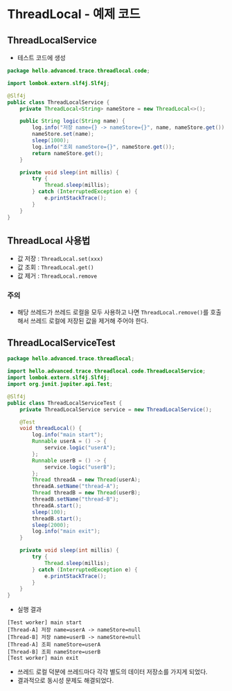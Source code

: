 # ThreadLocal - 예제 코드
## ThreadLocalService
- 테스트 코드에 생성
```java
package hello.advanced.trace.threadlocal.code;

import lombok.extern.slf4j.Slf4j;

@Slf4j
public class ThreadLocalService {
    private ThreadLocal<String> nameStore = new ThreadLocal<>();

    public String logic(String name) {
        log.info("저장 name={} -> nameStore={}", name, nameStore.get());
        nameStore.set(name);
        sleep(1000);
        log.info("조회 nameStore={}", nameStore.get());
        return nameStore.get();
    }

    private void sleep(int millis) {
        try {
            Thread.sleep(millis);
        } catch (InterruptedException e) {
            e.printStackTrace();
        }
    }
}
```
## ThreadLocal 사용법
- 값 저장 : `ThreadLocal.set(xxx)`
- 값 조회 : `ThreadLocal.get()`
- 값 제거 : `ThreadLocal.remove`

### 주의
- 해당 쓰레드가 쓰레드 로컬을 모두 사용하고 나면 `ThreadLocal.remove()`를 호출해서 쓰레드 로컬에 저장된
값을 제거해 주어야 한다.

## ThreadLocalServiceTest
```java
package hello.advanced.trace.threadlocal;

import hello.advanced.trace.threadlocal.code.ThreadLocalService;
import lombok.extern.slf4j.Slf4j;
import org.junit.jupiter.api.Test;

@Slf4j
public class ThreadLocalServiceTest {
    private ThreadLocalService service = new ThreadLocalService();

    @Test
    void threadLocal() {
        log.info("main start");
        Runnable userA = () -> {
            service.logic("userA");
        };
        Runnable userB = () -> {
            service.logic("userB");
        };
        Thread threadA = new Thread(userA);
        threadA.setName("thread-A");
        Thread threadB = new Thread(userB);
        threadB.setName("thread-B");
        threadA.start();
        sleep(100);
        threadB.start();
        sleep(2000);
        log.info("main exit");
    }

    private void sleep(int millis) {
        try {
            Thread.sleep(millis);
        } catch (InterruptedException e) {
            e.printStackTrace();
        }
    }
}
```
- 실행 결과
```text
[Test worker] main start
[Thread-A] 저장 name=userA -> nameStore=null
[Thread-B] 저장 name=userB -> nameStore=null
[Thread-A] 조회 nameStore=userA
[Thread-B] 조회 nameStore=userB
[Test worker] main exit
```
- 쓰레드 로컬 덕분에 쓰레드마다 각각 별도의 데이터 저장소를 가지게 되었다.
- 결과적으로 동시성 문제도 해결되었다.
